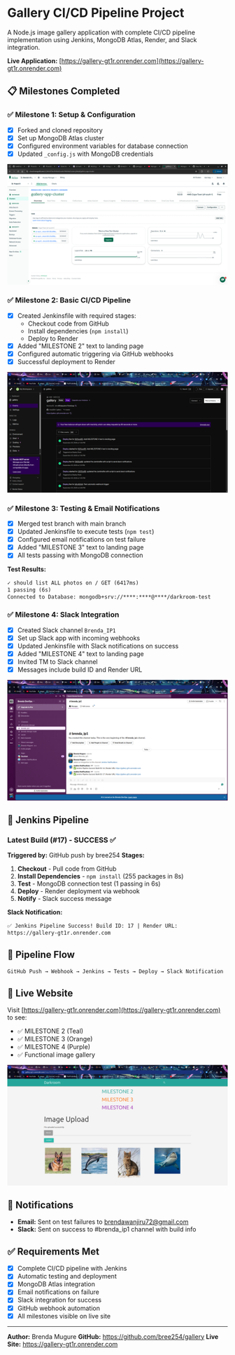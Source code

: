 # Gallery CI/CD Pipeline Project

A Node.js image gallery application with complete CI/CD pipeline implementation using Jenkins, MongoDB Atlas, Render, and Slack integration.

**Live Application:** [https://gallery-gt1r.onrender.com](https://gallery-gt1r.onrender.com)

## 📋 Milestones Completed

### ✅ Milestone 1: Setup & Configuration
- [x] Forked and cloned repository
- [x] Set up MongoDB Atlas cluster
- [x] Configured environment variables for database connection
- [x] Updated `_config.js` with MongoDB credentials

![MongoDB Cluster](screenshots/mongo_db_cluster.png)

### ✅ Milestone 2: Basic CI/CD Pipeline
- [x] Created Jenkinsfile with required stages:
  - Checkout code from GitHub
  - Install dependencies (`npm install`)
  - Deploy to Render
- [x] Added "MILESTONE 2" text to landing page
- [x] Configured automatic triggering via GitHub webhooks
- [x] Successful deployment to Render

![Render Dashboard](screenshots/render_dashboard.png)

### ✅ Milestone 3: Testing & Email Notifications
- [x] Merged test branch with main branch
- [x] Updated Jenkinsfile to execute tests (`npm test`)
- [x] Configured email notifications on test failure
- [x] Added "MILESTONE 3" text to landing page
- [x] All tests passing with MongoDB connection

**Test Results:**
```
✓ should list ALL photos on / GET (6417ms)
1 passing (6s)
Connected to Database: mongodb+srv://****:****@****/darkroom-test
```

### ✅ Milestone 4: Slack Integration
- [x] Created Slack channel `Brenda_IP1`
- [x] Set up Slack app with incoming webhooks
- [x] Updated Jenkinsfile with Slack notifications on success
- [x] Added "MILESTONE 4" text to landing page
- [x] Invited TM to Slack channel
- [x] Messages include build ID and Render URL

![Slack Channel](screenshots/slack_channel.png)

## 🔧 Jenkins Pipeline

### Latest Build (#17) - SUCCESS ✅
**Triggered by:** GitHub push by bree254
**Stages:**
1. **Checkout** - Pull code from GitHub
2. **Install Dependencies** - `npm install` (255 packages in 8s)
3. **Test** - MongoDB connection test (1 passing in 6s)
4. **Deploy** - Render deployment via webhook
5. **Notify** - Slack success message

**Slack Notification:**
```
✅ Jenkins Pipeline Success! Build ID: 17 | Render URL: https://gallery-gt1r.onrender.com
```

## 🔄 Pipeline Flow

```
GitHub Push → Webhook → Jenkins → Tests → Deploy → Slack Notification
```

## 🚀 Live Website

Visit [https://gallery-gt1r.onrender.com](https://gallery-gt1r.onrender.com) to see:
- ✅ MILESTONE 2 (Teal)
- ✅ MILESTONE 3 (Orange)
- ✅ MILESTONE 4 (Purple)
- ✅ Functional image gallery

![Live Website](screenshots/live_website.png)

## 📱 Notifications

- **Email:** Sent on test failures to brendawanjiru72@gmail.com
- **Slack:** Sent on success to #brenda_ip1 channel with build info

## ✅ Requirements Met

- [x] Complete CI/CD pipeline with Jenkins
- [x] Automatic testing and deployment
- [x] MongoDB Atlas integration
- [x] Email notifications on failure
- [x] Slack integration for success
- [x] GitHub webhook automation
- [x] All milestones visible on live site

---

**Author:** Brenda Mugure
**GitHub:** https://github.com/bree254/gallery
**Live Site:** https://gallery-gt1r.onrender.com